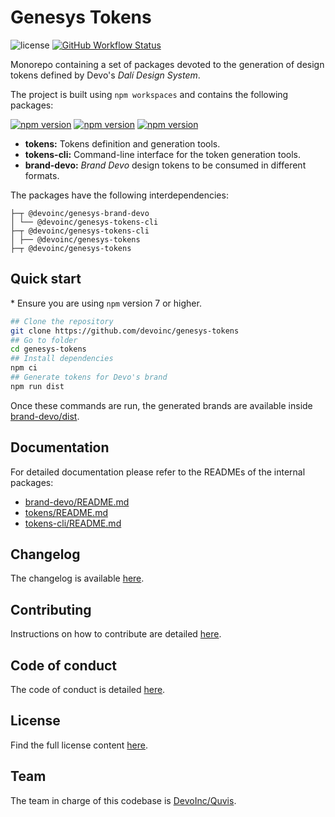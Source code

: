 # Genesys Tokens

![license](https://img.shields.io/github/license/devoinc/genesys-tokens)
[![GitHub Workflow Status](https://img.shields.io/github/workflow/status/devoinc/genesys-tokens/ci)](https://github.com/devoinc/genesys-tokens/actions/workflows/ci.yml)


Monorepo containing a set of packages devoted to the generation of design tokens defined by Devo's *Dalí Design System*.

The project is built using `npm workspaces` and contains the following packages:

[![npm version](https://img.shields.io/npm/v/@devoinc/genesys-tokens?label=%40devoinc%2Fgenesys-tokens)](https://www.npmjs.com/package/@devoinc/genesys-tokens)
[![npm version](https://img.shields.io/npm/v/@devoinc/genesys-tokens-cli?label=%40devoinc%2Fgenesys-tokens-cli)](https://www.npmjs.com/package/@devoinc/genesys-tokens-cli)
[![npm version](https://img.shields.io/npm/v/@devoinc/genesys-brand-devo?label=%40devoinc%2Fgenesys-brand-devo)](https://www.npmjs.com/package/@devoinc/genesys-brand-devo)

- **tokens:** Tokens definition and generation tools.
- **tokens-cli:** Command-line interface for the token generation tools.
- **brand-devo:** *Brand Devo* design tokens to be consumed in different formats. 

The packages have the following interdependencies:

```
├─┬ @devoinc/genesys-brand-devo
│ └── @devoinc/genesys-tokens-cli
├─┬ @devoinc/genesys-tokens-cli
│ ├── @devoinc/genesys-tokens
├─┬ @devoinc/genesys-tokens
```

## Quick start

\* Ensure you are using `npm` version 7 or higher.

```sh
## Clone the repository
git clone https://github.com/devoinc/genesys-tokens
## Go to folder
cd genesys-tokens
## Install dependencies
npm ci
## Generate tokens for Devo's brand
npm run dist
```

Once these commands are run, the generated brands are available inside [brand-devo/dist](./brand-devo/dist/).

## Documentation

For detailed documentation please refer to the READMEs of the internal packages:

- [brand-devo/README.md](./brand-devo/README.md)
- [tokens/README.md](./tokens/README.md)
- [tokens-cli/README.md](./tokens-cli/README.md)

## Changelog

The changelog is available [here](./CHANGELOG.md).

## Contributing

Instructions on how to contribute are detailed [here](./CONTRIBUTING.md).

## Code of conduct

The code of conduct is detailed [here](CODE_OF_CONDUCT.md).

## License

Find the full license content [here](LICENSE).

## Team

The team in charge of this codebase is [DevoInc/Quvis](https://github.com/orgs/DevoInc/teams/quvis).
